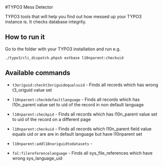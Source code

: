 #TYPO3 Mess Detector

TYPO3 tools that will help you find out how messed up your TYPO3 instance is.
It checks database integrity.

## How to run it
Go to the folder with your TYPO3 installation and run e.g.
```
./typo3/cli_dispatch.phpsh extbase l10nparent:checkuid
```

## Available commands

- `t3origuid:checkt3origuidequalsuid` - Finds all records which has wrong t3_origuid value set

- `l10nparent:checkdefaultlanguage` - Finds all records which has l10n_parent value set to uid of the record in non default language
- `l10nparent:checkpid` - Finds all records which has l10n_parent value set to uid of the record on a different page
- `l10nparent:checkuid` - Finds all records which l10n_parent field value equals uid or are are in default language but have l10nparent set
- `l10nparent:addl18noriguidtodatasets` - 

- `fal:filereferencelanguage` - Finds all sys_file_references which have wrong sys_language_uid
